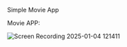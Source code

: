 Simple Movie App

Movie APP:

![Screen Recording 2025-01-04 121411](https://github.com/user-attachments/assets/28143569-8be2-4b38-942d-40bfd2ccc1ce)
